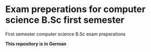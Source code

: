# Exam preperations for computer science B.Sc first semester

First semester computer science B.Sc exam preperations

__**This repository is in German**__
